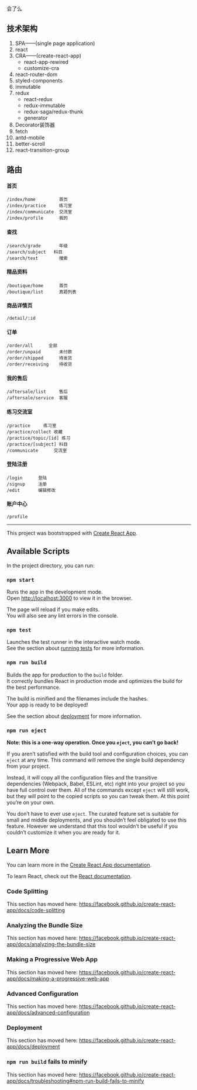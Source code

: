会了么

## 技术架构

1. SPA——(single page application)
2. react
3. CRA——(create-react-app)
   - react-app-rewired
   - customize-cra
4. react-router-dom
5. styled-components
6. immutable
7. redux
   - react-redux
   - redux-immutable
   - redux-saga/redux-thunk
   - generator
8. Decorator装饰器
9. fetch
10. antd-mobile
11. better-scroll
12. react-transition-group


## 路由

#### 首页

```
/index/home			首页
/index/practice		练习室
/index/communicate	交流室
/index/profile		我的
```

#### 查找

```
/search/grade		年级
/search/subject	  科目
/search/text		搜索
```

#### 精品资料

```
/boutique/home		首页
/boutique/list		真题列表
```

#### 商品详情页

```
/detail/:id
```

#### 订单

```
/order/all		全部
/order/unpaid		未付款
/order/shipped		待发货
/order/receiving	待收货
```

#### 我的售后

```
/aftersale/list		售后
/aftersale/service	客服
```

#### 练习交流室

```
/practice	  练习室
/practice/collect 收藏
/practice/topic/[id] 练习
/practice/[subject] 科目
/communicate	  交流室
```

#### 登陆注册

```
/login		登陆
/signup		注册
/edit		编辑修改
```

#### 账户中心

```
/profile
```

****


This project was bootstrapped with [Create React App](https://github.com/facebook/create-react-app).

## Available Scripts

In the project directory, you can run:

### `npm start`

Runs the app in the development mode.<br>
Open [http://localhost:3000](http://localhost:3000) to view it in the browser.

The page will reload if you make edits.<br>
You will also see any lint errors in the console.

### `npm test`

Launches the test runner in the interactive watch mode.<br>
See the section about [running tests](https://facebook.github.io/create-react-app/docs/running-tests) for more information.

### `npm run build`

Builds the app for production to the `build` folder.<br>
It correctly bundles React in production mode and optimizes the build for the best performance.

The build is minified and the filenames include the hashes.<br>
Your app is ready to be deployed!

See the section about [deployment](https://facebook.github.io/create-react-app/docs/deployment) for more information.

### `npm run eject`

**Note: this is a one-way operation. Once you `eject`, you can’t go back!**

If you aren’t satisfied with the build tool and configuration choices, you can `eject` at any time. This command will remove the single build dependency from your project.

Instead, it will copy all the configuration files and the transitive dependencies (Webpack, Babel, ESLint, etc) right into your project so you have full control over them. All of the commands except `eject` will still work, but they will point to the copied scripts so you can tweak them. At this point you’re on your own.

You don’t have to ever use `eject`. The curated feature set is suitable for small and middle deployments, and you shouldn’t feel obligated to use this feature. However we understand that this tool wouldn’t be useful if you couldn’t customize it when you are ready for it.

## Learn More

You can learn more in the [Create React App documentation](https://facebook.github.io/create-react-app/docs/getting-started).

To learn React, check out the [React documentation](https://reactjs.org/).

### Code Splitting

This section has moved here: https://facebook.github.io/create-react-app/docs/code-splitting

### Analyzing the Bundle Size

This section has moved here: https://facebook.github.io/create-react-app/docs/analyzing-the-bundle-size

### Making a Progressive Web App

This section has moved here: https://facebook.github.io/create-react-app/docs/making-a-progressive-web-app

### Advanced Configuration

This section has moved here: https://facebook.github.io/create-react-app/docs/advanced-configuration

### Deployment

This section has moved here: https://facebook.github.io/create-react-app/docs/deployment

### `npm run build` fails to minify

This section has moved here: https://facebook.github.io/create-react-app/docs/troubleshooting#npm-run-build-fails-to-minify
